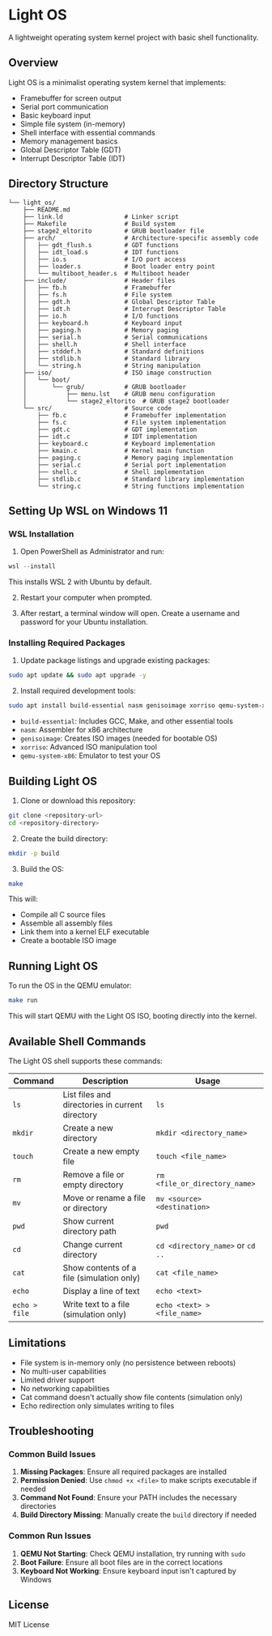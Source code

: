 # Light OS

A lightweight operating system kernel project with basic shell functionality.

## Overview

Light OS is a minimalist operating system kernel that implements:
- Framebuffer for screen output
- Serial port communication
- Basic keyboard input
- Simple file system (in-memory)
- Shell interface with essential commands
- Memory management basics
- Global Descriptor Table (GDT) 
- Interrupt Descriptor Table (IDT)

## Directory Structure

```
└── light_os/
    ├── README.md
    ├── link.ld                 # Linker script
    ├── Makefile                # Build system
    ├── stage2_eltorito         # GRUB bootloader file
    ├── arch/                   # Architecture-specific assembly code
    │   ├── gdt_flush.s         # GDT functions
    │   ├── idt_load.s          # IDT functions
    │   ├── io.s                # I/O port access
    │   ├── loader.s            # Boot loader entry point
    │   └── multiboot_header.s  # Multiboot header
    ├── include/                # Header files
    │   ├── fb.h                # Framebuffer
    │   ├── fs.h                # File system
    │   ├── gdt.h               # Global Descriptor Table
    │   ├── idt.h               # Interrupt Descriptor Table
    │   ├── io.h                # I/O functions
    │   ├── keyboard.h          # Keyboard input
    │   ├── paging.h            # Memory paging
    │   ├── serial.h            # Serial communications
    │   ├── shell.h             # Shell interface
    │   ├── stddef.h            # Standard definitions
    │   ├── stdlib.h            # Standard library
    │   └── string.h            # String manipulation
    ├── iso/                    # ISO image construction
    │   └── boot/
    │       └── grub/           # GRUB bootloader
    │           ├── menu.lst    # GRUB menu configuration
    │           └── stage2_eltorito  # GRUB stage2 bootloader
    └── src/                    # Source code
        ├── fb.c                # Framebuffer implementation
        ├── fs.c                # File system implementation
        ├── gdt.c               # GDT implementation
        ├── idt.c               # IDT implementation
        ├── keyboard.c          # Keyboard implementation
        ├── kmain.c             # Kernel main function
        ├── paging.c            # Memory paging implementation
        ├── serial.c            # Serial port implementation
        ├── shell.c             # Shell implementation
        ├── stdlib.c            # Standard library implementation
        └── string.c            # String functions implementation
```

## Setting Up WSL on Windows 11

### WSL Installation

1. Open PowerShell as Administrator and run:

```powershell
wsl --install
```

This installs WSL 2 with Ubuntu by default.

2. Restart your computer when prompted.

3. After restart, a terminal window will open. Create a username and password for your Ubuntu installation.

### Installing Required Packages

1. Update package listings and upgrade existing packages:

```bash
sudo apt update && sudo apt upgrade -y
```

2. Install required development tools:

```bash
sudo apt install build-essential nasm genisoimage xorriso qemu-system-x86 -y
```

- `build-essential`: Includes GCC, Make, and other essential tools
- `nasm`: Assembler for x86 architecture
- `genisoimage`: Creates ISO images (needed for bootable OS)
- `xorriso`: Advanced ISO manipulation tool
- `qemu-system-x86`: Emulator to test your OS

## Building Light OS

1. Clone or download this repository:

```bash
git clone <repository-url> 
cd <repository-directory>
```

2. Create the build directory:

```bash
mkdir -p build
```

3. Build the OS:

```bash
make
```

This will:
- Compile all C source files
- Assemble all assembly files
- Link them into a kernel ELF executable
- Create a bootable ISO image

## Running Light OS

To run the OS in the QEMU emulator:

```bash
make run
```

This will start QEMU with the Light OS ISO, booting directly into the kernel.

## Available Shell Commands

The Light OS shell supports these commands:

| Command | Description | Usage |
|---------|-------------|-------|
| `ls` | List files and directories in current directory | `ls` |
| `mkdir` | Create a new directory | `mkdir <directory_name>` |
| `touch` | Create a new empty file | `touch <file_name>` |
| `rm` | Remove a file or empty directory | `rm <file_or_directory_name>` |
| `mv` | Move or rename a file or directory | `mv <source> <destination>` |
| `pwd` | Show current directory path | `pwd` |
| `cd` | Change current directory | `cd <directory_name>` or `cd ..` |
| `cat` | Show contents of a file (simulation only) | `cat <file_name>` |
| `echo` | Display a line of text | `echo <text>` |
| `echo > file` | Write text to a file (simulation only) | `echo <text> > <file_name>` |

## Limitations

- File system is in-memory only (no persistence between reboots)
- No multi-user capabilities
- Limited driver support
- No networking capabilities
- Cat command doesn't actually show file contents (simulation only)
- Echo redirection only simulates writing to files

## Troubleshooting

### Common Build Issues

1. **Missing Packages**: Ensure all required packages are installed
2. **Permission Denied**: Use `chmod +x <file>` to make scripts executable if needed
3. **Command Not Found**: Ensure your PATH includes the necessary directories
4. **Build Directory Missing**: Manually create the `build` directory if needed

### Common Run Issues

1. **QEMU Not Starting**: Check QEMU installation, try running with `sudo`
2. **Boot Failure**: Ensure all boot files are in the correct locations
3. **Keyboard Not Working**: Ensure keyboard input isn't captured by Windows

## License

MIT License
